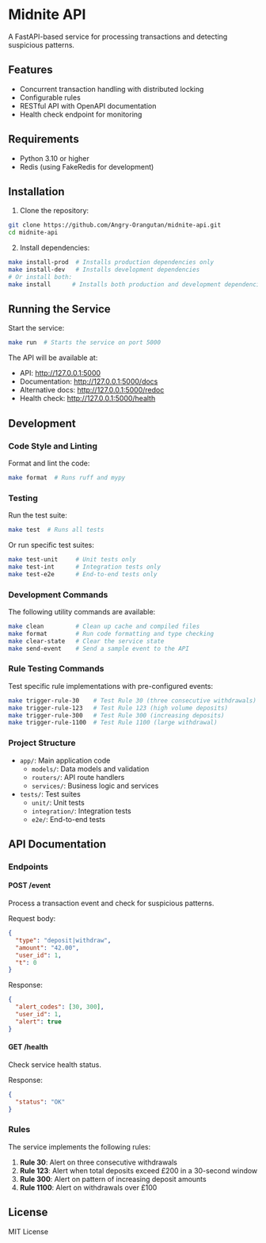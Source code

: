 # Midnite API

A FastAPI-based service for processing transactions and detecting suspicious patterns.

## Features

- Concurrent transaction handling with distributed locking
- Configurable rules
- RESTful API with OpenAPI documentation
- Health check endpoint for monitoring

## Requirements

- Python 3.10 or higher
- Redis (using FakeRedis for development)

## Installation

1. Clone the repository:
```bash
git clone https://github.com/Angry-Orangutan/midnite-api.git
cd midnite-api
```

2. Install dependencies:
```bash
make install-prod  # Installs production dependencies only
make install-dev   # Installs development dependencies
# Or install both:
make install      # Installs both production and development dependencies
```

## Running the Service

Start the service:
```bash
make run  # Starts the service on port 5000
```

The API will be available at:
- API: http://127.0.0.1:5000
- Documentation: http://127.0.0.1:5000/docs
- Alternative docs: http://127.0.0.1:5000/redoc
- Health check: http://127.0.0.1:5000/health

## Development

### Code Style and Linting

Format and lint the code:
```bash
make format  # Runs ruff and mypy
```

### Testing

Run the test suite:
```bash
make test  # Runs all tests
```

Or run specific test suites:
```bash
make test-unit     # Unit tests only
make test-int      # Integration tests only
make test-e2e      # End-to-end tests only
```

### Development Commands

The following utility commands are available:

```bash
make clean         # Clean up cache and compiled files
make format        # Run code formatting and type checking
make clear-state   # Clear the service state
make send-event    # Send a sample event to the API
```

### Rule Testing Commands

Test specific rule implementations with pre-configured events:

```bash
make trigger-rule-30    # Test Rule 30 (three consecutive withdrawals)
make trigger-rule-123   # Test Rule 123 (high volume deposits)
make trigger-rule-300   # Test Rule 300 (increasing deposits)
make trigger-rule-1100  # Test Rule 1100 (large withdrawal)
```

### Project Structure

- `app/`: Main application code
  - `models/`: Data models and validation
  - `routers/`: API route handlers
  - `services/`: Business logic and services
- `tests/`: Test suites
  - `unit/`: Unit tests
  - `integration/`: Integration tests
  - `e2e/`: End-to-end tests

## API Documentation

### Endpoints

#### POST /event
Process a transaction event and check for suspicious patterns.

Request body:
```json
{
  "type": "deposit|withdraw",
  "amount": "42.00",
  "user_id": 1,
  "t": 0
}
```

Response:
```json
{
  "alert_codes": [30, 300],
  "user_id": 1,
  "alert": true
}
```

#### GET /health
Check service health status.

Response:
```json
{
  "status": "OK"
}
```

### Rules

The service implements the following rules:

1. **Rule 30**: Alert on three consecutive withdrawals
2. **Rule 123**: Alert when total deposits exceed £200 in a 30-second window
3. **Rule 300**: Alert on pattern of increasing deposit amounts
4. **Rule 1100**: Alert on withdrawals over £100

## License

MIT License

